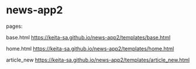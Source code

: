 # news-app2

pages: 

base.html https://keita-sa.github.io/news-app2/templates/base.html

home.html https://keita-sa.github.io/news-app2/templates/home.html

article_new https://keita-sa.github.io/news-app2/templates/article_new.html
